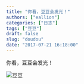 ```yaml
---
title: "你看，豆豆会发光！"
authors: ["eallion"]
categories: ["日志"]
tags: ["豆豆"]
draft: false
slug: "doudou"
date: "2017-07-21 16:18:00"
---
```


你看，豆豆会发光！

![豆豆](https://images.eallion.com/images/2017/07/21/1995709596.jpg)
